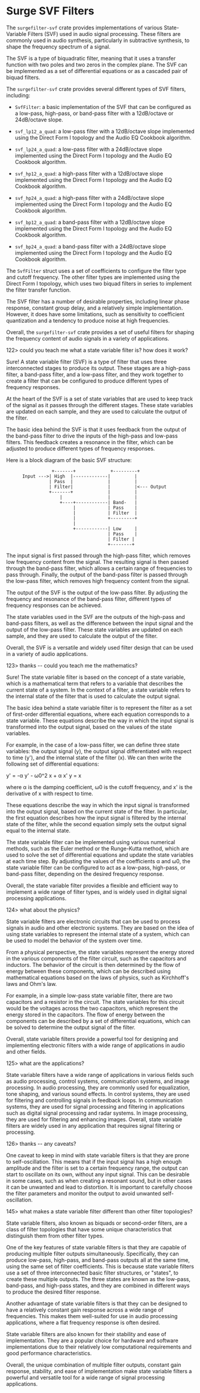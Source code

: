 # Surge SVF Filters

The `surgefilter-svf` crate provides
implementations of various State-Variable Filters
(SVF) used in audio signal processing. These
filters are commonly used in audio synthesis,
particularly in subtractive synthesis, to shape
the frequency spectrum of a signal.

The SVF is a type of biquadratic filter, meaning
that it uses a transfer function with two poles
and two zeros in the complex plane. The SVF can be
implemented as a set of differential equations or
as a cascaded pair of biquad filters.

The `surgefilter-svf` crate provides several
different types of SVF filters, including:

- `SvfFilter`: a basic implementation of the SVF
  that can be configured as a low-pass, high-pass,
  or band-pass filter with a 12dB/octave or
  24dB/octave slope.

- `svf_lp12_a_quad`: a low-pass filter with
  a 12dB/octave slope implemented using the Direct
  Form I topology and the Audio EQ Cookbook
  algorithm.

- `svf_lp24_a_quad`: a low-pass filter with
  a 24dB/octave slope implemented using the Direct
  Form I topology and the Audio EQ Cookbook
  algorithm.

- `svf_hp12_a_quad`: a high-pass filter with
  a 12dB/octave slope implemented using the Direct
  Form I topology and the Audio EQ Cookbook
  algorithm.

- `svf_hp24_a_quad`: a high-pass filter with
  a 24dB/octave slope implemented using the Direct
  Form I topology and the Audio EQ Cookbook
  algorithm.

- `svf_bp12_a_quad`: a band-pass filter with
  a 12dB/octave slope implemented using the Direct
  Form I topology and the Audio EQ Cookbook
  algorithm.

- `svf_bp24_a_quad`: a band-pass filter with
  a 24dB/octave slope implemented using the Direct
  Form I topology and the Audio EQ Cookbook
  algorithm.

The `SvfFilter` struct uses a set of coefficients
to configure the filter type and cutoff
frequency. The other filter types are implemented
using the Direct Form I topology, which uses two
biquad filters in series to implement the filter
transfer function.

The SVF filter has a number of desirable
properties, including linear phase response,
constant group delay, and a relatively simple
implementation. However, it does have some
limitations, such as sensitivity to coefficient
quantization and a tendency to produce noise at
high frequencies.

Overall, the `surgefilter-svf` crate provides
a set of useful filters for shaping the frequency
content of audio signals in a variety of
applications.

122> could you teach me what a state variable
filter is? how does it work?

Sure! A state variable filter (SVF) is a type of
filter that uses three interconnected stages to
produce its output. These stages are a high-pass
filter, a band-pass filter, and a low-pass filter,
and they work together to create a filter that can
be configured to produce different types of
frequency responses.

At the heart of the SVF is a set of state
variables that are used to keep track of the
signal as it passes through the different
stages. These state variables are updated on each
sample, and they are used to calculate the output
of the filter.

The basic idea behind the SVF is that it uses
feedback from the output of the band-pass filter
to drive the inputs of the high-pass and low-pass
filters. This feedback creates a resonance in the
filter, which can be adjusted to produce different
types of frequency responses.

Here is a block diagram of the basic SVF
structure:

```
                 +-------+             +---------+
      Input --->| High  |-------------|         |
                | Pass  |             |         |
                | Filter|             |         |<--- Output
                +-------+             |         |
                    |                 |         |
                    +----+------------| Band-   |
                         |            | Pass    |
                         |            | Filter  |
                         |            +---------+
                         |
                         +------------| Low     |
                                      | Pass    |
                                      | Filter |
                                      +--------+
```

The input signal is first passed through the
high-pass filter, which removes low frequency
content from the signal. The resulting signal is
then passed through the band-pass filter, which
allows a certain range of frequencies to pass
through. Finally, the output of the band-pass
filter is passed through the low-pass filter,
which removes high frequency content from the
signal.

The output of the SVF is the output of the
low-pass filter. By adjusting the frequency and
resonance of the band-pass filter, different types
of frequency responses can be achieved.

The state variables used in the SVF are the
outputs of the high-pass and band-pass filters, as
well as the difference between the input signal
and the output of the low-pass filter. These state
variables are updated on each sample, and they are
used to calculate the output of the filter.

Overall, the SVF is a versatile and widely used
filter design that can be used in a variety of
audio applications.

123> thanks -- could you teach me the mathematics?

Sure! The state variable filter is based on the
concept of a state variable, which is
a mathematical term that refers to a variable that
describes the current state of a system. In the
context of a filter, a state variable refers to
the internal state of the filter that is used to
calculate the output signal.

The basic idea behind a state variable filter is
to represent the filter as a set of first-order
differential equations, where each equation
corresponds to a state variable. These equations
describe the way in which the input signal is
transformed into the output signal, based on the
values of the state variables.

For example, in the case of a low-pass filter, we
can define three state variables: the output
signal (y), the output signal differentiated with
respect to time (y'), and the internal state of
the filter (x). We can then write the following
set of differential equations:

y' = -α y' - ω0^2 x + α x'
y = x

where α is the damping coefficient, ω0 is the
cutoff frequency, and x' is the derivative of
x with respect to time.

These equations describe the way in which the
input signal is transformed into the output
signal, based on the current state of the
filter. In particular, the first equation
describes how the input signal is filtered by the
internal state of the filter, while the second
equation simply sets the output signal equal to
the internal state.

The state variable filter can be implemented using
various numerical methods, such as the Euler
method or the Runge-Kutta method, which are used
to solve the set of differential equations and
update the state variables at each time step. By
adjusting the values of the coefficients α and ω0,
the state variable filter can be configured to act
as a low-pass, high-pass, or band-pass filter,
depending on the desired frequency response.

Overall, the state variable filter provides
a flexible and efficient way to implement a wide
range of filter types, and is widely used in
digital signal processing applications.

124> what about the physics?

State variable filters are electronic circuits
that can be used to process signals in audio and
other electronic systems. They are based on the
idea of using state variables to represent the
internal state of a system, which can be used to
model the behavior of the system over time.

From a physical perspective, the state variables
represent the energy stored in the various
components of the filter circuit, such as the
capacitors and inductors. The behavior of the
circuit is then determined by the flow of energy
between these components, which can be described
using mathematical equations based on the laws of
physics, such as Kirchhoff's laws and Ohm's law.

For example, in a simple low-pass state variable
filter, there are two capacitors and a resistor in
the circuit. The state variables for this circuit
would be the voltages across the two capacitors,
which represent the energy stored in the
capacitors. The flow of energy between the
components can be described by a set of
differential equations, which can be solved to
determine the output signal of the filter.

Overall, state variable filters provide a powerful
tool for designing and implementing electronic
filters with a wide range of applications in audio
and other fields.

125> what are the applications?

State variable filters have a wide range of
applications in various fields such as audio
processing, control systems, communication
systems, and image processing. In audio
processing, they are commonly used for
equalization, tone shaping, and various sound
effects. In control systems, they are used for
filtering and controlling signals in feedback
loops. In communication systems, they are used for
signal processing and filtering in applications
such as digital signal processing and radar
systems. In image processing, they are used for
filtering and enhancing images. Overall, state
variable filters are widely used in any
application that requires signal filtering or
processing.

126> thanks -- any caveats?

One caveat to keep in mind with state variable
filters is that they are prone to
self-oscillation. This means that if the input
signal has a high enough amplitude and the filter
is set to a certain frequency range, the output
can start to oscillate on its own, without any
input signal. This can be desirable in some cases,
such as when creating a resonant sound, but in
other cases it can be unwanted and lead to
distortion. It is important to carefully choose
the filter parameters and monitor the output to
avoid unwanted self-oscillation.

145> what makes a state variable filter different
than other filter topologies?

State variable filters, also known as biquads or
second-order filters, are a class of filter
topologies that have some unique characteristics
that distinguish them from other filter types.

One of the key features of state variable filters
is that they are capable of producing multiple
filter outputs simultaneously. Specifically, they
can produce low-pass, high-pass, and band-pass
outputs all at the same time, using the same set
of filter coefficients. This is because state
variable filters use a set of three interconnected
basic filter structures, or "states", to create
these multiple outputs. The three states are known
as the low-pass, band-pass, and high-pass states,
and they are combined in different ways to produce
the desired filter response.

Another advantage of state variable filters is
that they can be designed to have a relatively
constant gain response across a wide range of
frequencies. This makes them well-suited for use
in audio processing applications, where a flat
frequency response is often desired.

State variable filters are also known for their
stability and ease of implementation. They are
a popular choice for hardware and software
implementations due to their relatively low
computational requirements and good performance
characteristics.

Overall, the unique combination of multiple filter
outputs, constant gain response, stability, and
ease of implementation make state variable filters
a powerful and versatile tool for a wide range of
signal processing applications.
